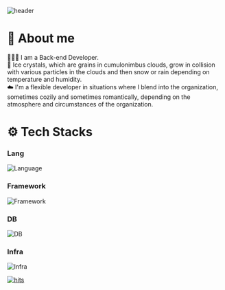 
<!--
**sm4640/sm4640** is a ✨ _special_ ✨ repository because its `README.md` (this file) appears on your GitHub profile.
## Hi there 👋

Here are some ideas to get you started:

- 🔭 I’m currently working on ...
- 🌱 I’m currently learning ...
- 👯 I’m looking to collaborate on ...
- 🤔 I’m looking for help with ...
- 💬 Ask me about ...
- 📫 How to reach me: ...
- 😄 Pronouns: ...
- ⚡ Fun fact: ...
-->

![header](https://capsule-render.vercel.app/api?type=blur&color=gradient&height=300&section=header&text=Nkey's%20Record🎶&fontSize=90&fontColor=023373)

<H1>👀 About me</H1>
🙋🏻‍♂️ I am a Back-end Developer. <br/>
🧊 Ice crystals, which are grains in cumulonimbus clouds, grow in collision with various particles in the clouds and then snow or rain depending on temperature and humidity. <br/>
☁️ I'm a flexible developer in situations where I blend into the organization, sometimes cozily and sometimes romantically, depending on the atmosphere and circumstances of the organization.

<H1>⚙️ Tech Stacks</H1>

<h3>Lang</h3> <img src="https://skillicons.dev/icons?i=python,c,java,js,r" alt="Language"/>
<h3>Framework</h3> <img src="https://skillicons.dev/icons?i=django,spring,react,vercel" alt="Framework"/> 
<h3>DB</h3> <img src="https://skillicons.dev/icons?i=mysql,postgresql,mongodb,postman" alt="DB"/> 
<h3>Infra</h3>  <img src="https://skillicons.dev/icons?i=aws,docker,nginx,gcp,githubactions" alt="Infra"/>

[![hits](https://myhits.vercel.app/api/hit/https%3A%2F%2Fgithub.com%2Fsm4640?color=blue&label=hits&size=medium)](https://myhits.vercel.app)


